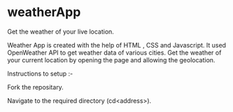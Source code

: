 # weatherApp
Get the weather of your live location.

Weather App is created with the help of HTML , CSS and Javascript. It used OpenWeather API to get weather data of various cities. Get the weather of your current location by opening the page and allowing the geolocation.

Instructions to setup :-

Fork the repositary.

Navigate to the required directory (cd\<address\>).
